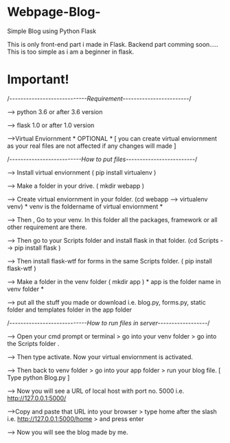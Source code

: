 # Webpage-Blog-
Simple Blog using Python Flask

This is only front-end part i made in Flask. Backend part comming soon.....
This is too simple as i am a beginner in flask.

# Important!
/*----------------------------Requirement------------------------*/

--> python 3.6 or after 3.6 version

--> flask 1.0 or after 1.0 version

-->Virtual Enviornment  * OPTIONAL *  [ you can create virtual enviornment as your real files are not affected if any changes will made ]


/*--------------------------How to put files-------------------------*/


--> Install virtual enviornment ( pip install virtualenv )

--> Make a folder in your drive. ( mkdir webapp )

--> Create virtual enviornment in your folder. (cd webapp --> virtualenv venv)  * venv is the foldername of virtual enviornment *

--> Then , Go to your venv. In this folder all the packages, framework or all other requirement are there.

--> Then go to your Scripts folder and install flask in that folder. (cd Scripts --> pip install flask )

--> Then install flask-wtf for forms in the same Scripts folder. ( pip install flask-wtf )

--> Make a folder in the venv folder ( mkdir app )  * app is the folder name in venv folder *

--> put all the stuff you made or download i.e. blog.py, forms.py, static folder and templates folder in the app folder



/*----------------------------How to run files in server------------------*/


--> Open your cmd prompt or terminal > go into your venv folder > go into the Scripts folder .

--> Then type activate. Now your virtual enviornment is activated. 

--> Then back to venv folder > go into your app folder > run your blog file. [ Type python Blog.py ]

--> Now you will see a URL of local host with port no. 5000 i.e. http://127.0.0.1:5000/ 

-->Copy and paste that URL into your browser > type home after the slash i.e.  http://127.0.0.1:5000/home > and press enter

--> Now you will see the blog made by me.







